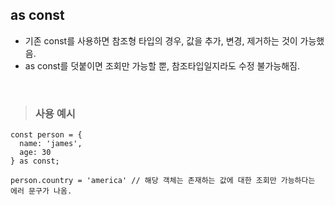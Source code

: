 ## as const

- 기존 const를 사용하면 참조형 타입의 경우, 값을 추가, 변경, 제거하는 것이 가능했음.
- as const를 덧붙이면 조회만 가능할 뿐, 참조타입일지라도 수정 불가능해짐.

<br />

> ### 사용 예시
```
const person = {
  name: 'james',
  age: 30
} as const;

person.country = 'america' // 해당 객체는 존재하는 값에 대한 조회만 가능하다는 에러 문구가 나옴.

```
